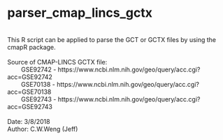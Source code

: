 # parser_cmap_lincs_gctx
<br>
This R script can be applied to parse the GCT or GCTX files by using the cmapR package.<br>
<br>
Source of CMAP-LINCS GCTX file:<br>
&nbsp;&nbsp;&nbsp;&nbsp;&nbsp;&nbsp;&nbsp;&nbsp;GSE92742 - https://www.ncbi.nlm.nih.gov/geo/query/acc.cgi?acc=GSE92742<br>
&nbsp;&nbsp;&nbsp;&nbsp;&nbsp;&nbsp;&nbsp;&nbsp;GSE70138 - https://www.ncbi.nlm.nih.gov/geo/query/acc.cgi?acc=GSE70138<br>
&nbsp;&nbsp;&nbsp;&nbsp;&nbsp;&nbsp;&nbsp;&nbsp;GSE92743 - https://www.ncbi.nlm.nih.gov/geo/query/acc.cgi?acc=GSE92743<br>
<br>
Date: 3/8/2018<br>
Author: C.W.Weng (Jeff)<br>
